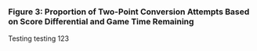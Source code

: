 <br> <br>

### Figure 3: Proportion of Two-Point Conversion Attempts Based on Score Differential and Game Time Remaining

Testing testing 123

